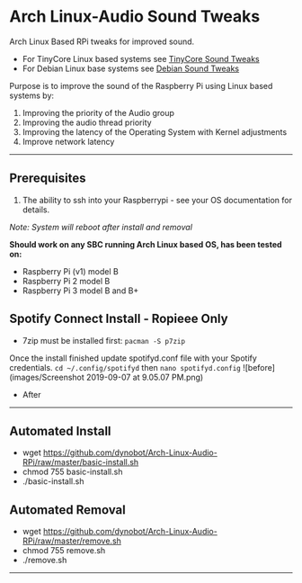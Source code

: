 # Arch Linux-Audio Sound Tweaks
Arch Linux Based RPi tweaks for improved sound. 
- For TinyCore Linux based systems see [TinyCore Sound Tweaks](https://github.com/dynobot/TinyCore-Sound-Adjustments)
- For Debian Linux base systems see [Debian Sound Tweaks](https://github.com/dynobot/Linux-Audio-Adjustments)

 Purpose is to improve the sound of the Raspberry Pi using Linux based systems by:
 1) Improving the priority of the Audio group
 2) Improving the audio thread priority
 3) Improving the latency of the Operating System with Kernel adjustments
 4) Improve network latency
 ______________________________________________________________________________________________________________________________
 ## Prerequisites 
 1) The ability to ssh into your Raspberrypi - see your OS documentation for details.
 
 *Note: System will reboot after install and removal*
 
**Should work on any SBC running Arch Linux based OS, has been tested on:**

- Raspberry Pi (v1) model B
- Raspberry Pi 2 model B
- Raspberry Pi 3 model B and B+

## Spotify Connect Install - Ropieee Only
- 7zip must be installed first: `pacman -S p7zip`

Once the install finished update spotifyd.conf file with your Spotify credentials.
`cd ~/.config/spotifyd` then `nano spotifyd.config` 
![before](images/Screenshot 2019-09-07 at 9.05.07 PM.png)

- After

 ______________________________________________________________________________________________________________________________
 ## Automated Install
 - wget https://github.com/dynobot/Arch-Linux-Audio-RPi/raw/master/basic-install.sh
 - chmod 755 basic-install.sh
 - ./basic-install.sh
 
 ## Automated Removal
 - wget https://github.com/dynobot/Arch-Linux-Audio-RPi/raw/master/remove.sh
 - chmod 755 remove.sh
 - ./remove.sh
 
 ____________________________________________________________________________________________________________________________



